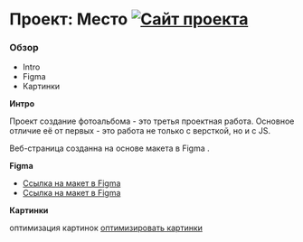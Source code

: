 # Проект: Место [![Сайт проекта](https://img.shields.io/badge/website-up-blue)](https://arieni.github.io/mesto-project-bootcamp/)

### Обзор

- Intro
- Figma
- Картинки

**Интро**

Проект создание фотоальбома - это третья проектная работа. Основное отличие её от первых - это работа не только с версткой, но и с JS.

Веб-страница созданна на основе макета в Figma .

**Figma**

- [Ссылка на макет в Figma](https://www.figma.com/file/2cn9N9jSkmxD84oJik7xL7/JavaScript.-Sprint-4?node-id=0%3A1)
- [Ссылка на макет в Figma](https://www.figma.com/file/bjyvbKKJN2naO0ucURl2Z0/JavaScript.-Sprint-5?node-id=50160%3A169&mode=dev)

**Картинки**

оптимизация картинок [оптимизировать картинки](https://tinypng.com/)
